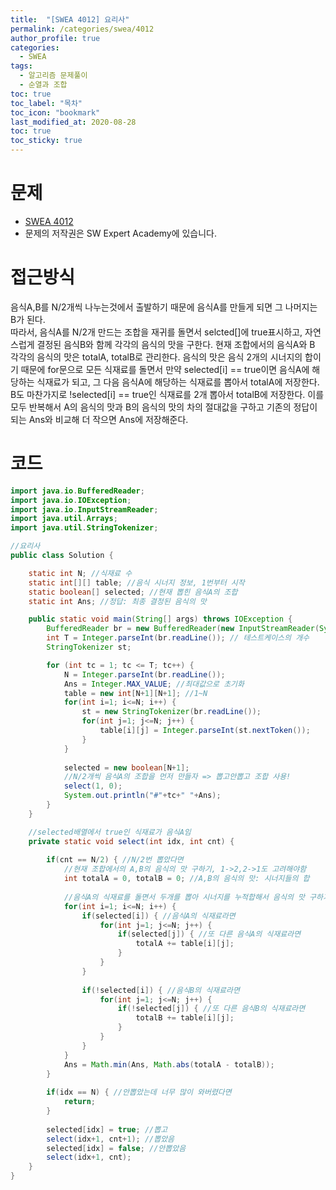 ```yaml
---
title:  "[SWEA 4012] 요리사"
permalink: /categories/swea/4012
author_profile: true
categories:
  - SWEA
tags:
  - 알고리즘 문제풀이
  - 순열과 조합
toc: true
toc_label: "목차"
toc_icon: "bookmark"
last_modified_at: 2020-08-28
toc: true
toc_sticky: true
---
```

# 문제
* [SWEA 4012](https://swexpertacademy.com/main/code/problem/problemDetail.do?contestProbId=AWIeUtVakTMDFAVH)
* 문제의 저작권은 SW Expert Academy에 있습니다.  

# 접근방식 
음식A,B를 N/2개씩 나누는것에서 출발하기 때문에 음식A를 만들게 되면 그 나머지는 B가 된다.  
따라서, 음식A를 N/2개 만드는 조합을 재귀를 돌면서 selcted[]에 true표시하고, 자연스럽게 결정된 음식B와 함께 각각의 음식의 맛을 구한다. 현재 조합에서의 음식A와 B 각각의 음식의 맛은 totalA, totalB로 관리한다.
음식의 맛은 음식 2개의 시너지의 합이기 때문에 for문으로 모든 식재료를 돌면서 만약 selected[i] == true이면 음식A에 해당하는 식재료가 되고, 그 다음 음식A에 해당하는 식재료를 뽑아서 totalA에 저장한다. B도 마찬가지로 !selected[i] == true인 식재료를 2개 뽑아서 totalB에 저장한다. 이를 모두 반복해서 A의 음식의 맛과 B의 음식의 맛의 차의 절대값을 구하고 기존의 정답이 되는 Ans와 비교해 더 작으면 Ans에 저장해준다.  

# 코드
```java
import java.io.BufferedReader;
import java.io.IOException;
import java.io.InputStreamReader;
import java.util.Arrays;
import java.util.StringTokenizer;

//요리사
public class Solution {

	static int N; //식재료 수
	static int[][] table; //음식 시너지 정보, 1번부터 시작
	static boolean[] selected; //현재 뽑힌 음식A의 조합
	static int Ans; //정답: 최종 결정된 음식의 맛

	public static void main(String[] args) throws IOException {
		BufferedReader br = new BufferedReader(new InputStreamReader(System.in));
		int T = Integer.parseInt(br.readLine()); // 테스트케이스의 개수
		StringTokenizer st;

		for (int tc = 1; tc <= T; tc++) {
			N = Integer.parseInt(br.readLine()); 
			Ans = Integer.MAX_VALUE; //최대값으로 초기화
			table = new int[N+1][N+1]; //1~N
			for(int i=1; i<=N; i++) {
				st = new StringTokenizer(br.readLine());
				for(int j=1; j<=N; j++) {
					table[i][j] = Integer.parseInt(st.nextToken());
				}
			}
			
			selected = new boolean[N+1];
			//N/2개씩 음식A의 조합을 먼저 만들자 => 뽑고안뽑고 조합 사용!
			select(1, 0);
			System.out.println("#"+tc+" "+Ans);
		}
	}

	//selected배열에서 true인 식재료가 음식A임
	private static void select(int idx, int cnt) {
		
		if(cnt == N/2) { //N/2번 뽑았다면
			//현재 조합에서의 A,B의 음식의 맛 구하기, 1->2,2->1도 고려해야함
			int totalA = 0, totalB = 0; //A,B의 음식의 맛: 시너지들의 합
			
			//음식A의 식재료를 돌면서 두개를 뽑아 시너지를 누적합해서 음식의 맛 구하기
			for(int i=1; i<=N; i++) {
				if(selected[i]) { //음식A의 식재료라면
					for(int j=1; j<=N; j++) {
						if(selected[j]) { //또 다른 음식A의 식재료라면 
							totalA += table[i][j];
						}
					}
				}
				
				if(!selected[i]) { //음식B의 식재료라면
					for(int j=1; j<=N; j++) {
						if(!selected[j]) { //또 다른 음식B의 식재료라면
							totalB += table[i][j];
						}
					}
				}
			}
			Ans = Math.min(Ans, Math.abs(totalA - totalB));
		}
	
		if(idx == N) { //안뽑았는데 너무 많이 와버렸다면
			return;
		}
		
		selected[idx] = true; //뽑고
		select(idx+1, cnt+1); //뽑았음
		selected[idx] = false; //안뽑았음
		select(idx+1, cnt);
	}
}
```
